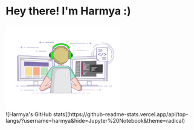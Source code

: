 # Hey there! I'm Harmya :)


<img src="https://github.com/harmya/harmya/blob/main/gif3.gif"  width="60%" height="30%">
<br>
![Harmya's GitHub stats](https://github-readme-stats.vercel.app/api/top-langs/?username=harmya&hide=Jupyter%20Notebook&theme=radical)
